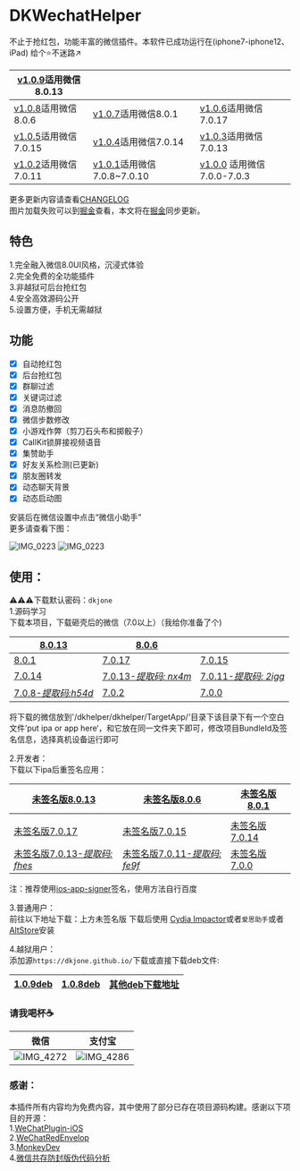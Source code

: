 # DKWechatHelper   
 
不止于抢红包，功能丰富的微信插件。本软件已成功运行在(iphone7-iphone12、iPad) 
给个⭐️不迷路↗️   

|[v1.0.9](https://github.com/DKWechatHelper/DKWechatHelper/releases/tag/1.0.9)适用微信8.0.13   |||
| --- | --- | --- |
| [v1.0.8](https://github.com/DKWechatHelper/DKWechatHelper/releases/tag/1.0.8)适用微信8.0.6   |[v1.0.7](https://github.com/DKWechatHelper/DKWechatHelper/releases/tag/1.0.7)适用微信8.0.1    | [v1.0.6](https://github.com/DKWechatHelper/DKWechatHelper/releases/tag/1.0.6)适用微信7.0.17   |
| [v1.0.5](https://github.com/DKWechatHelper/DKWechatHelper/releases/tag/1.0.5)适用微信7.0.15 | [v1.0.4](https://github.com/DKWechatHelper/DKWechatHelper/releases/tag/1.0.4)适用微信7.0.14   | [v1.0.3](https://github.com/DKWechatHelper/DKWechatHelper/releases/tag/1.0.3)适用微信7.0.13  |
|[v1.0.2](https://github.com/DKWechatHelper/DKWechatHelper/releases/tag/1.0.2)适用微信7.0.11  |[v1.0.1](https://github.com/DKWechatHelper/DKWechatHelper/releases/tag/1.0.1)适用微信7.0.8~7.0.10 |[v1.0.0](https://github.com/DKWechatHelper/DKWechatHelper/releases/tag/1.0.0) 适用微信7.0.0-7.0.3  |

更多更新内容请查看[CHANGELOG](./CHANGELOG.md)   
图片加载失败可以到[掘金](https://juejin.cn/post/7009142365671817223)查看，本文将在[掘金](https://juejin.cn/post/7009142365671817223)同步更新。
## 特色    
1.完全融入微信8.0UI风格，沉浸式体验   
2.完全免费的全功能插件  
3.非越狱可后台抢红包   
4.安全高效源码公开   
5.设置方便，手机无需越狱   
## 功能   

* [x] 自动抢红包  
* [x] 后台抢红包 
* [x] 群聊过滤
* [x] 关键词过滤
* [x] 消息防撤回     
* [x] 微信步数修改   
* [x] 小游戏作弊（剪刀石头布和掷骰子）     
* [x] CallKit锁屏接视频语音
* [x] 集赞助手   
* [x] 好友关系检测(已更新)  
* [x] 朋友圈转发  
* [x] 动态聊天背景  
* [x] 动态启动图  

安装后在微信设置中点击“微信小助手”  
更多请查看下图：  

![IMG_0223](./IMG_0223.png)
![IMG_0223](./IMG_0031.JPG)

## 使用：  
⚠️⚠️⚠️下载默认密码：`dkjone`    
1.源码学习   
    下载本项目，下载砸壳后的微信（7.0以上）（我给你准备了个) 
    
|[8.0.13](https://url15.ctfile.com/f/24576815-513705776-0adb11)   |[8.0.6](https://n802.com/f/24576815-496573913-9ce385)||
|---| --- | --- |
|[8.0.1](https://n802.com/f/24576815-480279421-6c84b9)|[7.0.17](https://n802.com/file/24576815-467161527)|[7.0.15](https://n802.com/file/24576815-463029595)  |
|[7.0.14](https://n802.com/file/24576815-452231690) |[7.0.13-*提取码: nx4m*](https://pan.baidu.com/s/1rqB0pV4zMEB6Z3VJTsTa8Q)|[7.0.11-*提取码: 2igg*](https://pan.baidu.com/s/1mU_mezsWhqL2-AY0PB-vVg)  |
| [7.0.8-*提取码:h54d*](https://pan.baidu.com/s/11VoUXPC4vb5zg8HzP3kC0Q)   | [7.0.2](https://pan.baidu.com/s/1SHZHfu94Z_jhCkaaFDx8pA)   |  [7.0.0](https://pan.baidu.com/s/15pVma66Ea822YVGrBa2GHw)   |   

将下载的微信放到'/dkhelper/dkhelper/TargetApp/'目录下该目录下有一个空白文件’put ipa or app here‘，和它放在同一文件夹下即可，修改项目BundleId及签名信息，选择真机设备运行即可   

2.开发者：   
    下载以下ipa后重签名应用：
    
| [未签名版8.0.13](https://url15.ctfile.com/f/24576815-513705667-6aa955) |[未签名版8.0.6](https://n802.com/f/24576815-496574216-b01bf7)  | [未签名版8.0.1](https://n802.com/f/24576815-480300249-d79448)  |
| --- | --- | --- |
||||
|[未签名版7.0.17](https://n802.com/file/24576815-467161662)   |[未签名版7.0.15](https://n802.com/file/24576815-463034104)|[未签名版7.0.14](https://n802.com/file/24576815-452232682) |
| [未签名版7.0.13-*提取码: fhes*](https://pan.baidu.com/s/1DgSl5u0Gip3cNdqZmRFEWw) | [未签名版7.0.11-*提取码: fe9f*](https://pan.baidu.com/s/1sOPCqnCPxSdIKq7TKuHK9g) | [未签名版7.0.0](https://pan.baidu.com/s/1-zEUQRGn3H4bZVqHpyffzQ)   | 
   
   注：推荐使用[ios-app-signer](https://github.com/DanTheMan827/ios-app-signer)签名，使用方法自行百度  

3.普通用户：   
    前往以下地址下载：上方未签名版
    下载后使用 [Cydia Impactor](http://www.cydiaimpactor.com/)或者`爱思助手`或者[AltStore](https://github.com/rileytestut/AltStore)安装  
    
4.越狱用户：  
添加源`https://dkjone.github.io/`下载或直接下载deb文件:      

| [1.0.9deb](https://url15.ctfile.com/f/24576815-513707605-d0d6fb)  | [1.0.8deb](https://n802.com/f/24576815-496575548-fa5b89) |  [其他deb下载地址](https://gitee.com/DKJone/dkjone.github.io/tree/master/debs) |
| --- | --- | --- |



### 请我喝杯☕️     

|  微信  | 支付宝 |
| --- | --- |
| ![IMG_4272](./IMG_4272.JPG) |  ![IMG_4286](./IMG_4286.JPG)|




### 感谢：   
本插件所有内容均为免费内容，其中使用了部分已存在项目源码构建。感谢以下项目的开源：  
1.[WeChatPlugin-iOS](https://github.com/TKkk-iOSer/WeChatPlugin-iOS)   
2.[WeChatRedEnvelop](https://github.com/buginux/WeChatRedEnvelop)   
3.[MonkeyDev](https://github.com/AloneMonkey/MonkeyDev)   
4.[微信共存防封版伪代码分析](https://www.jianshu.com/p/e797ba55e336)   

